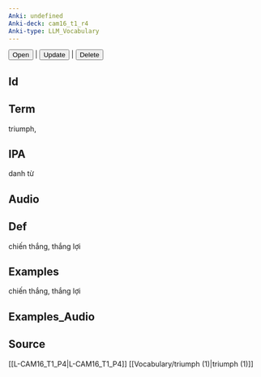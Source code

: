 ```yaml
---
Anki: undefined
Anki-deck: cam16_t1_r4
Anki-type: LLM_Vocabulary
---
```

<button class="anki-btn-open">Open</button> | <button class="anki-btn-update">Update</button> | <button class="anki-btn-delete">Delete</button>

## Id

## Term
triumph,
## IPA
danh từ

## Audio

## Def
chiến thắng, thắng lợi
## Examples
chiến thắng, thắng lợi
## Examples_Audio

## Source
 [[L-CAM16_T1_P4|L-CAM16_T1_P4]]
[[Vocabulary/triumph (1)|triumph (1)]]